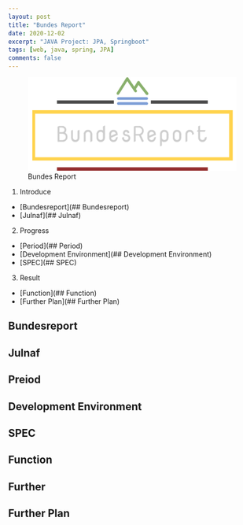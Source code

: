 ```yaml
---
layout: post
title: "Bundes Report"
date: 2020-12-02
excerpt: "JAVA Project: JPA, Springboot"
tags: [web, java, spring, JPA]
comments: false
---
```


  <figure>
	  <a href="/assets/img/posts/bundes_report/bundesreport.png"><img src="/assets/img/posts/bundes_report/bundesreport-logo.png"></a>
	<figcaption>Bundes Report</figcaption>
  </figure>

1. Introduce
  * [Bundesreport](## Bundesreport)
  * [Julnaf](## Julnaf)
2. Progress
  * [Period](## Period)
  * [Development Environment](## Development Environment)
  * [SPEC](## SPEC)
3. Result
  * [Function](## Function)
  * [Further Plan](## Further Plan)

## Bundesreport

## Julnaf

## Preiod

## Development Environment

## SPEC

## Function

## Further

## Further Plan
